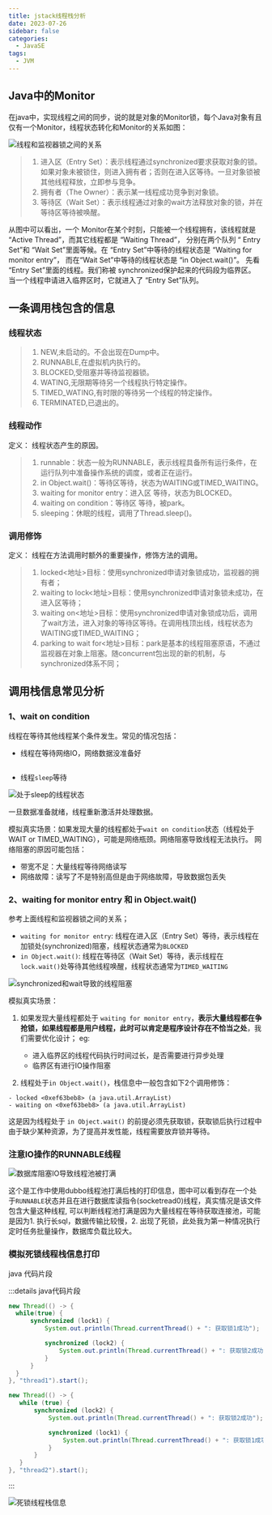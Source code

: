 ```yaml
---
title: jstack线程栈分析
date: 2023-07-26
sidebar: false
categories:
  - JavaSE
tags:
  - JVM
---
```


## Java中的Monitor

在java中，实现线程之间的同步，说的就是对象的Monitor锁，每个Java对象有且仅有一个Monitor，线程状态转化和Monitor的关系如图：

![线程和监视器锁之间的关系](https://raw.githubusercontent.com/378752389/image-bed/main/king-note/%E7%BA%BF%E7%A8%8B%E5%92%8C%E7%9B%91%E8%A7%86%E5%99%A8%E9%94%81%E4%B9%8B%E9%97%B4%E7%9A%84%E5%85%B3%E7%B3%BB.png)

>1. 进入区（Entry Set）：表示线程通过synchronized要求获取对象的锁。如果对象未被锁住，则进入拥有者；否则在进入区等待。一旦对象锁被其他线程释放，立即参与竞争。
>2. 拥有者（The Owner）：表示某一线程成功竞争到对象锁。
>3. 等待区（Wait Set）：表示线程通过对象的wait方法释放对象的锁，并在等待区等待被唤醒。


从图中可以看出，一个 Monitor在某个时刻，只能被一个线程拥有，该线程就是 “Active Thread”，而其它线程都是 “Waiting Thread”，
分别在两个队列 “ Entry Set”和 “Wait Set”里面等候。在 “Entry Set”中等待的线程状态是 “Waiting for monitor entry”，
而在“Wait Set”中等待的线程状态是 “in Object.wait()”。 先看 “Entry Set”里面的线程。我们称被 synchronized保护起来的代码段为临界区。
当一个线程申请进入临界区时，它就进入了 “Entry Set”队列。


## 一条调用栈包含的信息

### 线程状态

> 1. NEW,未启动的。不会出现在Dump中。
> 2. RUNNABLE,在虚拟机内执行的。
> 3. BLOCKED,受阻塞并等待监视器锁。
> 4. WATING,无限期等待另一个线程执行特定操作。
> 5. TIMED_WATING,有时限的等待另一个线程的特定操作。
> 6. TERMINATED,已退出的。


### 线程动作

定义： 线程状态产生的原因。

> 1. runnable：状态一般为RUNNABLE，表示线程具备所有运行条件，在运行队列中准备操作系统的调度，或者正在运行。
> 2. in Object.wait()：等待区等待，状态为WAITING或TIMED_WAITING。
> 3. waiting for monitor entry：进入区 等待，状态为BLOCKED。
> 4. waiting on condition：等待区 等待，被park。
> 5. sleeping：休眠的线程，调用了Thread.sleep()。


### 调用修饰

定义： 线程在方法调用时额外的重要操作，修饰方法的调用。

> 1. locked<地址>目标：使用synchronized申请对象锁成功，监视器的拥有者；
> 2. waiting to lock<地址>目标：使用synchronized申请对象锁未成功，在进入区等待；
> 3. waiting on<地址>目标：使用synchronized申请对象锁成功后，调用了wait方法，进入对象的等待区等待。在调用栈顶出线，线程状态为WAITING或TIMED_WAITING；
> 4. parking to wait for<地址>目标：park是基本的线程阻塞原语，不通过监视器在对象上阻塞。随concurrent包出现的新的机制，与synchronized体系不同；



## 调用栈信息常见分析

### 1、wait on condition

线程在等待其他线程某个条件发生。常见的情况包括：

* 线程在等待网络IO，网络数据没准备好

![]()

* 线程`sleep`等待

![处于sleep的线程状态](https://raw.githubusercontent.com/378752389/image-bed/main/king-note/%E5%A4%84%E4%BA%8Esleep%E7%9A%84%E7%BA%BF%E7%A8%8B%E7%8A%B6%E6%80%81.png)

一旦数据准备就绪，线程重新激活并处理数据。

模拟真实场景：如果发现大量的线程都处于`wait on condition`状态（线程处于 WAIT or TIMED_WAITING），可能是网络瓶颈。网络阻塞导致线程无法执行。
网络阻塞的原因可能包括：

* 带宽不足：大量线程等待网络读写
* 网络故障：读写了不是特别高但是由于网络故障，导致数据包丢失

### 2、waiting for monitor entry 和 in Object.wait()

参考上面线程和监视器锁之间的关系；

* `waiting for monitor entry`: 线程在进入区（Entry Set）等待，表示线程在加锁处(synchronized)阻塞，线程状态通常为`BLOCKED`
* `in Object.wait()`: 线程在等待区（Wait Set）等待，表示线程在 `lock.wait()`处等待其他线程唤醒，线程状态通常为`TIMED_WAITING`

![synchronized和wait导致的线程阻塞](https://raw.githubusercontent.com/378752389/image-bed/main/king-note/synchronized%E5%92%8Cwait%E5%AF%BC%E8%87%B4%E7%9A%84%E7%BA%BF%E7%A8%8B%E9%98%BB%E5%A1%9E.png)

模拟真实场景：

1. 如果发现大量线程都处于 `waiting for monitor entry`，**表示大量线程都在争抢锁，如果线程都是用户线程，此时可以肯定是程序设计存在不恰当之处**，我们需要优化设计；
eg:
   * 进入临界区的线程代码执行时间过长，是否需要进行异步处理
   * 临界区有进行IO操作阻塞 

2. 线程处于`in Object.wait()`，栈信息中一般包含如下2个调用修饰：
```
- locked <0xef63beb8> (a java.util.ArrayList)
- waiting on <0xef63beb8> (a java.util.ArrayList)
```

这是因为线程处于 `in Object.wait()` 的前提必须先获取锁，获取锁后执行过程中由于缺少某种资源，为了提高并发性能，线程需要放弃锁并等待。


### 注意IO操作的RUNNABLE线程

![数据库阻塞IO导致线程池被打满](https://raw.githubusercontent.com/378752389/image-bed/main/king-note/%E6%95%B0%E6%8D%AE%E5%BA%93%E9%98%BB%E5%A1%9EIO%E5%AF%BC%E8%87%B4%E7%BA%BF%E7%A8%8B%E6%B1%A0%E8%A2%AB%E6%89%93%E6%BB%A1.png)

这个是工作中使用dubbo线程池打满后栈的打印信息，图中可以看到存在一个处于`RUNNABLE`状态并且在进行数据库读指令(socketread0)线程，真实情况是该文件包含大量这种线程,
可以判断线程池打满是因为大量线程在等待获取连接池，可能是因为1. 执行长sql，数据传输比较慢，2. 出现了死锁，此处我为第一种情况执行定时任务批量操作，数据库负载比较大。

### 模拟死锁线程栈信息打印

java 代码片段

:::details java代码片段

```java
new Thread(() -> {
  while(true) {
      synchronized (lock1) {
          System.out.println(Thread.currentThread() + ": 获取锁1成功");

          synchronized (lock2) {
              System.out.println(Thread.currentThread() + ": 获取锁2成功");
          }
      }
  }
}, "thread1").start();

new Thread(() -> {
   while (true) {
       synchronized (lock2) {
           System.out.println(Thread.currentThread() + ": 获取锁2成功");

           synchronized (lock1) {
               System.out.println(Thread.currentThread() + ": 获取锁1成功");
           }
       }
   }
}, "thread2").start();
```

:::

![死锁线程栈信息](https://raw.githubusercontent.com/378752389/image-bed/main/king-note/%E6%AD%BB%E9%94%81%E7%BA%BF%E7%A8%8B%E6%A0%88%E4%BF%A1%E6%81%AF.png)